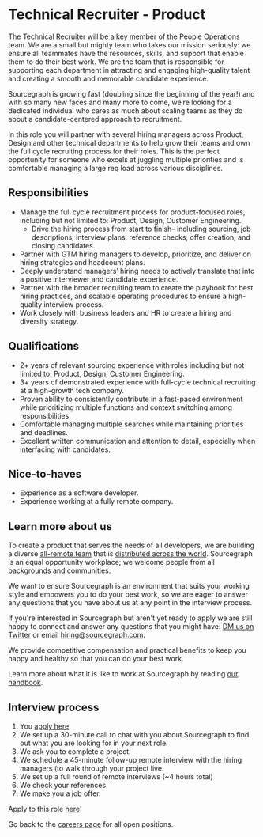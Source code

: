 # Technical Recruiter - Product

The Technical Recruiter will be a key member of the People Operations team. We are a small but mighty team who takes our mission seriously: we ensure all teammates have the resources, skills, and support that enable them to do their best work. We are the team that is responsible for supporting each department in attracting and engaging high-quality talent and creating a smooth and memorable candidate experience.

Sourcegraph is growing fast (doubling since the beginning of the year!) and with so many new faces and many more to come, we’re looking for a dedicated individual who cares as much about scaling teams as they do about a candidate-centered approach to recruitment.

In this role you will partner with several hiring managers across Product, Design and other technical departments to help grow their teams and own the full cycle recruiting process for their roles. This is the perfect opportunity for someone who excels at juggling multiple priorities and is comfortable managing a large req load across various disciplines. 

## Responsibilities

- Manage the full cycle recruitment process for product-focused roles, including but not limited to: Product, Design, Customer Engineering. 
  - Drive the hiring process from start to finish– including sourcing, job descriptions, interview plans, reference checks, offer creation, and closing candidates.
- Partner with GTM hiring managers to develop, prioritize, and deliver on hiring strategies and headcount plans. 
- Deeply understand managers’ hiring needs to actively translate that into a positive interviewer and candidate experience. 
- Partner with the broader recruiting team to create the playbook for best hiring practices, and scalable operating procedures to ensure a high-quality interview process.
- Work closely with business leaders and HR to create a hiring and diversity strategy.

## Qualifications

- 2+ years of relevant sourcing experience with roles including but not limited to: Product, Design, Customer Engineering.
- 3+ years of demonstrated experience with full-cycle technical recruiting at a high-growth tech company.
- Proven ability to consistently contribute in a fast-paced environment while prioritizing multiple functions and context switching among responsibilities.
- Comfortable managing multiple searches while maintaining priorities and deadlines.
- Excellent written communication and attention to detail, especially when interfacing with candidates.  

## Nice-to-haves

- Experience as a software developer.
- Experience working at a fully remote company. 

## Learn more about us

To create a product that serves the needs of all developers, we are building a diverse [all-remote team](https://about.sourcegraph.com/company/remote) that is [distributed across the world](https://about.sourcegraph.com/company/team). Sourcegraph is an equal opportunity workplace; we welcome people from all backgrounds and communities.

We want to ensure Sourcegraph is an environment that suits your working style and empowers you to do your best work, so we are eager to answer any questions that you have about us at any point in the interview process.

If you're interested in Sourcegraph but aren't yet ready to apply we are still happy to connect and answer any questions that you might have: [DM us on Twitter](https://twitter.com/srcgraph) or email hiring@sourcegraph.com.

We provide competitive compensation and practical benefits to keep you happy and healthy so that you can do your best work.

Learn more about what it is like to work at Sourcegraph by reading [our handbook](https://about.sourcegraph.com/handbook/).

## Interview process

1. You [apply here](https://jobs.lever.co/sourcegraph/c1630817-8de1-41e5-b199-00e1664be861/apply).
1. We set up a 30-minute call to chat with you about Sourcegraph to find out what you are looking for in your next role.
1. We ask you to complete a project. 
1. We schedule a 45-minute follow-up remote interview with the hiring managers (to walk through your project live.
1. We set up a full round of remote interviews (~4 hours total)
1. We check your references.
1. We make you a job offer.

Apply to this role [here](https://jobs.lever.co/sourcegraph/c1630817-8de1-41e5-b199-00e1664be861/apply)!

Go back to the [careers page](../../../company/careers.md) for all open positions.
